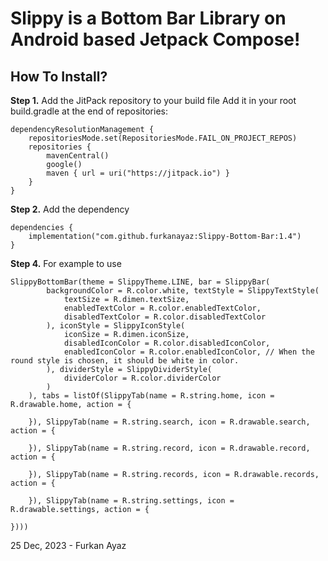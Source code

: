 # Slippy is a Bottom Bar Library on Android based Jetpack Compose!

## How To Install?

**Step 1.** Add the JitPack repository to your build file
Add it in your root build.gradle at the end of repositories:

```
dependencyResolutionManagement {
    repositoriesMode.set(RepositoriesMode.FAIL_ON_PROJECT_REPOS)
    repositories {
        mavenCentral()
        google()
        maven { url = uri("https://jitpack.io") }
    }
}
```

**Step 2.** Add the dependency

```
dependencies {
	implementation("com.github.furkanayaz:Slippy-Bottom-Bar:1.4")
}
```

**Step 4.** For example to use

```
SlippyBottomBar(theme = SlippyTheme.LINE, bar = SlippyBar(
        backgroundColor = R.color.white, textStyle = SlippyTextStyle(
            textSize = R.dimen.textSize,
            enabledTextColor = R.color.enabledTextColor,
            disabledTextColor = R.color.disabledTextColor
        ), iconStyle = SlippyIconStyle(
            iconSize = R.dimen.iconSize,
            disabledIconColor = R.color.disabledIconColor,
            enabledIconColor = R.color.enabledIconColor, // When the round style is chosen, it should be white in color.
        ), dividerStyle = SlippyDividerStyle(
            dividerColor = R.color.dividerColor
        )
    ), tabs = listOf(SlippyTab(name = R.string.home, icon = R.drawable.home, action = {
        
    }), SlippyTab(name = R.string.search, icon = R.drawable.search, action = {
        
    }), SlippyTab(name = R.string.record, icon = R.drawable.record, action = {
        
    }), SlippyTab(name = R.string.records, icon = R.drawable.records, action = {
        
    }), SlippyTab(name = R.string.settings, icon = R.drawable.settings, action = {
        
})))
```

25 Dec, 2023 - Furkan Ayaz
